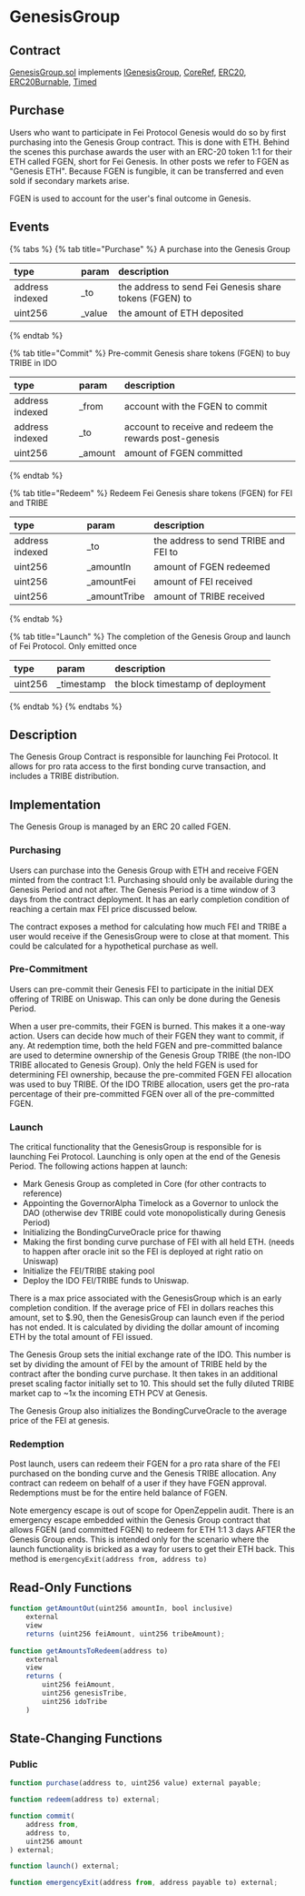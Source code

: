 # GenesisGroup

## Contract

[GenesisGroup.sol](https://github.com/fei-protocol/fei-protocol-core/blob/master/contracts/genesis/GenesisGroup.sol) implements [IGenesisGroup](https://github.com/fei-protocol/fei-protocol-core/wiki/IGenesisGroup), [CoreRef](https://github.com/fei-protocol/fei-protocol-core/wiki/CoreRef), [ERC20](https://docs.openzeppelin.com/contracts/3.x/api/token/erc20#ERC20), [ERC20Burnable](https://docs.openzeppelin.com/contracts/3.x/api/token/erc20#ERC20Burnable), [Timed](https://github.com/fei-protocol/fei-protocol-core/wiki/Timed)

## Purchase

Users who want to participate in Fei Protocol Genesis would do so by first purchasing into the Genesis Group contract. This is done with ETH. Behind the scenes this purchase awards the user with an ERC-20 token 1:1 for their ETH called FGEN, short for Fei Genesis. In other posts we refer to FGEN as "Genesis ETH". Because FGEN is fungible, it can be transferred and even sold if secondary markets arise.

FGEN is used to account for the user's final outcome in Genesis.

## Events

{% tabs %}
{% tab title="Purchase" %}
A purchase into the Genesis Group

| type | param | description |
| :--- | :--- | :--- |
| address indexed | \_to | the address to send Fei Genesis share tokens \(FGEN\) to |
| uint256 | \_value | the amount of ETH deposited |
{% endtab %}

{% tab title="Commit" %}
Pre-commit Genesis share tokens \(FGEN\) to buy TRIBE in IDO

| type | param | description |
| :--- | :--- | :--- |
| address indexed | \_from | account with the FGEN to commit |
| address indexed | \_to | account to receive and redeem the rewards post-genesis |
| uint256 | \_amount | amount of FGEN committed |
{% endtab %}

{% tab title="Redeem" %}
Redeem Fei Genesis share tokens \(FGEN\) for FEI and TRIBE

| type | param | description |
| :--- | :--- | :--- |
| address indexed | \_to | the address to send TRIBE and FEI to |
| uint256 | \_amountIn | amount of FGEN redeemed |
| uint256 | \_amountFei | amount of FEI received |
| uint256 | \_amountTribe | amount of TRIBE received |
{% endtab %}

{% tab title="Launch" %}
The completion of the Genesis Group and launch of Fei Protocol. Only emitted once

| type | param | description |
| :--- | :--- | :--- |
| uint256 | \_timestamp | the block timestamp of deployment |
{% endtab %}
{% endtabs %}

## Description

The Genesis Group Contract is responsible for launching Fei Protocol. It allows for pro rata access to the first bonding curve transaction, and includes a TRIBE distribution.

## Implementation

The Genesis Group is managed by an ERC 20 called FGEN.

### Purchasing

Users can purchase into the Genesis Group with ETH and receive FGEN minted from the contract 1:1. Purchasing should only be available during the Genesis Period and not after. The Genesis Period is a time window of 3 days from the contract deployment. It has an early completion condition of reaching a certain max FEI price discussed below.

The contract exposes a method for calculating how much FEI and TRIBE a user would receive if the GenesisGroup were to close at that moment. This could be calculated for a hypothetical purchase as well.

### Pre-Commitment

Users can pre-commit their Genesis FEI to participate in the initial DEX offering of TRIBE on Uniswap. This can only be done during the Genesis Period.

When a user pre-commits, their FGEN is burned. This makes it a one-way action. Users can decide how much of their FGEN they want to commit, if any. At redemption time, both the held FGEN and pre-committed balance are used to determine ownership of the Genesis Group TRIBE \(the non-IDO TRIBE allocated to Genesis Group\). Only the held FGEN is used for determining FEI ownership, because the pre-commited FGEN FEI allocation was used to buy TRIBE. Of the IDO TRIBE allocation, users get the pro-rata percentage of their pre-committed FGEN over all of the pre-committed FGEN.

### Launch

The critical functionality that the GenesisGroup is responsible for is launching Fei Protocol. Launching is only open at the end of the Genesis Period. The following actions happen at launch:

* Mark Genesis Group as completed in Core \(for other contracts to reference\)
* Appointing the GovernorAlpha Timelock as a Governor to unlock the DAO \(otherwise dev TRIBE could vote monopolistically during Genesis Period\)
* Initializing the BondingCurveOracle price for thawing
* Making the first bonding curve purchase of FEI with all held ETH. \(needs to happen after oracle init so the FEI is deployed at right ratio on Uniswap\)
* Initialize the FEI/TRIBE staking pool
* Deploy the IDO FEI/TRIBE funds to Uniswap.

There is a max price associated with the GenesisGroup which is an early completion condition. If the average price of FEI in dollars reaches this amount, set to $.90, then the GenesisGroup can launch even if the period has not ended. It is calculated by dividing the dollar amount of incoming ETH by the total amount of FEI issued.

The Genesis Group sets the initial exchange rate of the IDO. This number is set by dividing the amount of FEI by the amount of TRIBE held by the contract after the bonding curve purchase. It then takes in an additional preset scaling factor initially set to 10. This should set the fully diluted TRIBE market cap to ~1x the incoming ETH PCV at Genesis.

The Genesis Group also initializes the BondingCurveOracle to the average price of the FEI at genesis.

### Redemption

Post launch, users can redeem their FGEN for a pro rata share of the FEI purchased on the bonding curve and the Genesis TRIBE allocation. Any contract can redeem on behalf of a user if they have FGEN approval. Redemptions must be for the entire held balance of FGEN.

Note emergency escape is out of scope for OpenZeppelin audit. There is an emergency escape embedded within the Genesis Group contract that allows FGEN \(and committed FGEN\) to redeem for ETH 1:1 3 days AFTER the Genesis Group ends. This is intended only for the scenario where the launch functionality is bricked as a way for users to get their ETH back. This method is `emergencyExit(address from, address to)`

## Read-Only Functions



```javascript
function getAmountOut(uint256 amountIn, bool inclusive)
    external
    view
    returns (uint256 feiAmount, uint256 tribeAmount);
    
function getAmountsToRedeem(address to)
    external
    view
    returns (
        uint256 feiAmount,
        uint256 genesisTribe,
        uint256 idoTribe
    )
```

## State-Changing Functions <a id="state-changing-functions"></a>

### Public

```javascript
function purchase(address to, uint256 value) external payable;

function redeem(address to) external;

function commit(
    address from,
    address to,
    uint256 amount
) external;

function launch() external;

function emergencyExit(address from, address payable to) external;

```

